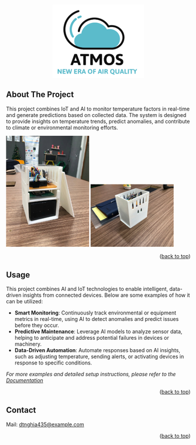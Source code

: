 <!-- PROJECT LOGO -->
<br />
<div align="center">
  <a href="https://github.com/othneildrew/Best-README-Template">
    <img src="logo.png" alt="Logo" width="250" height="200">
  </a>
</div>




<!-- ABOUT THE PROJECT -->
## About The Project

This project combines IoT and AI to monitor temperature factors in real-time and generate predictions based on collected data. The system is designed to provide insights on temperature trends, predict anomalies, and contribute to climate or environmental monitoring efforts.
<p float="left">
  <img src="product1.jpg" alt="First Image" width="45%"/>
  <img src="product2.jpg" alt="Second Image" width="45%"/>
</p>
<p align="right">(<a href="#readme-top">back to top</a>)</p>






<!-- USAGE EXAMPLES -->
## Usage

This project combines AI and IoT technologies to enable intelligent, data-driven insights from connected devices. Below are some examples of how it can be utilized:

- **Smart Monitoring**: Continuously track environmental or equipment metrics in real-time, using AI to detect anomalies and predict issues before they occur.
- **Predictive Maintenance**: Leverage AI models to analyze sensor data, helping to anticipate and address potential failures in devices or machinery.
- **Data-Driven Automation**: Automate responses based on AI insights, such as adjusting temperature, sending alerts, or activating devices in response to specific conditions.

_For more examples and detailed setup instructions, please refer to the [Documentation](https://drive.google.com/file/d/1ExTNDVxY-jXlGBk0rBzt2Zm-WNsS7tHB/view)_


<p align="right">(<a href="#readme-top">back to top</a>)</p>


<!-- CONTACT -->
## Contact

Mail: dtnghia435@example.com

<p align="right">(<a href="#readme-top">back to top</a>)</p>
